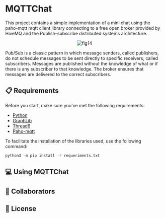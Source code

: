 # MQTTChat

This project contains a simple implementation of a mini chat using the paho-mqtt mqtt client library connecting to a free open broker provided by HiveMQ and the Publish–subscribe distributed systems architecture.

<div align ="center">
  
![fig14](https://user-images.githubusercontent.com/39158108/181029210-2793885d-6e8c-4fc4-97a9-ce8b1d27c93d.png)
  
</div>

Pub/Sub is a classic pattern in which message senders, called publishers, do not schedule messages to be sent directly to specific receivers, called subscribers. Messages are published without the knowledge of what or if there is any subscriber to that knowledge. The broker ensures that messages are delivered to the correct subscribers.

## 📋 Requirements
Before you start, make sure you've met the following requirements:
* [Python](https://docs.python.org/3/)
* [GraphLib](https://pypi.org/project/graphlib-backport/)
* [Thread6](https://pypi.org/project/thread6/)
* [Paho-mqtt](https://pypi.org/project/paho-mqtt/)

To facilitate the installation of the libraries used, use the following command:
```python
python3 -m pip install -r requeriments.txt
```

## 💻 Using MQTTChat

## 🤝 Collaborators

## 📝 License